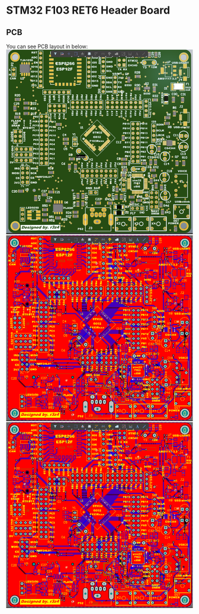 # STM32 F103 RET6 Header Board

## PCB
You can see PCB layout in below:
![image](Images/1.png)
![image](Images/2.png)
![image](Images/2.png)
